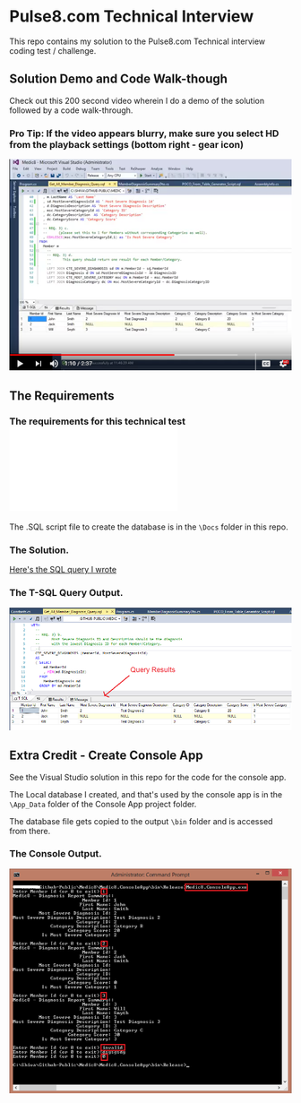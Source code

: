 # Pulse8.com Technical Interview

This repo contains my solution to the Pulse8.com Technical interview coding test / challenge.

## Solution Demo and Code Walk-though

Check out this 200 second video wherein I do a demo of the solution followed by a code walk-through.

### Pro Tip: If the video appears blurry, make sure you select HD from the playback settings (bottom right - gear icon)

[![pulse 8 technical interview coding test](/Docs/pulse8-coding-test-youtube-video-screenshot-hd.png)](https://www.youtube.com/watch?v=uOmDjZC0gmY "pulse 8 technical interview coding test")

## The Requirements

### The requirements for this technical test ![can be found here](/Docs/Pulse8-Technical-Interview.pdf?raw=true "pulse 8 technical interview coding test solution") 

The .SQL script file to create the database is in the `\Docs` folder in this repo.

### The Solution.

[Here's the SQL query I wrote](https://github.com/theShiva/Medic8/blob/master/Medic8.ConsoleApp/Scripts/Get_All_Member_Diagnosis_Query.sql)

### The T-SQL Query Output.

![pulse 8 technical interview coding test solution](/Docs/pulse8-coding-test-medic8-query-results-screenshot.png?raw=true "pulse 8 technical interview coding test solution") 

## Extra Credit - Create Console App

See the Visual Studio solution in this repo for the code for the console app.

The Local database I created, and that's used by the console app is in the `\App_Data` folder of the Console App project folder.

The database file gets copied to the output `\bin` folder and is accessed from there.

### The Console Output.

![pulse 8 technical interview coding test solution](/Docs/pulse8-coding-test-medic8-console-app-screenshot.png?raw=true "pulse 8 technical interview coding test solution") 

